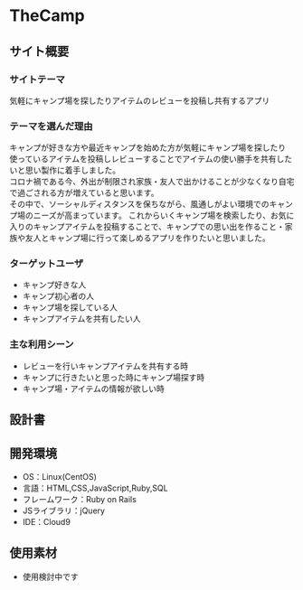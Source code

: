 # TheCamp

## サイト概要
### サイトテーマ
気軽にキャンプ場を探したりアイテムのレビューを投稿し共有するアプリ

### テーマを選んだ理由
キャンプが好きな方や最近キャンプを始めた方が気軽にキャンプ場を探したり<br>
使っているアイテムを投稿しレビューすることでアイテムの使い勝手を共有したいと思い製作に着手しました。<br>
コロナ禍である今、外出が制限され家族・友人で出かけることが少なくなり自宅で過ごされる方が増えていると思います。<br>
その中で、ソーシャルディスタンスを保ちながら、風通しがよい環境でのキャンプ場のニーズが高まっています。
これからいくキャンプ場を検索したり、お気に入りのキャンプアイテムを投稿することで、キャンプでの思い出を作ること・家族や友人とキャンプ場に行って楽しめるアプリを作りたいと思いました。

### ターゲットユーザ
- キャンプ好きな人
- キャンプ初心者の人
- キャンプ場を探している人
- キャンプアイテムを共有したい人

### 主な利用シーン
- レビューを行いキャンプアイテムを共有する時
- キャンプに行きたいと思った時にキャンプ場探す時
- キャンプ場・アイテムの情報が欲しい時

## 設計書


## 開発環境
- OS：Linux(CentOS)
- 言語：HTML,CSS,JavaScript,Ruby,SQL
- フレームワーク：Ruby on Rails
- JSライブラリ：jQuery
- IDE：Cloud9

## 使用素材
- 使用検討中です

